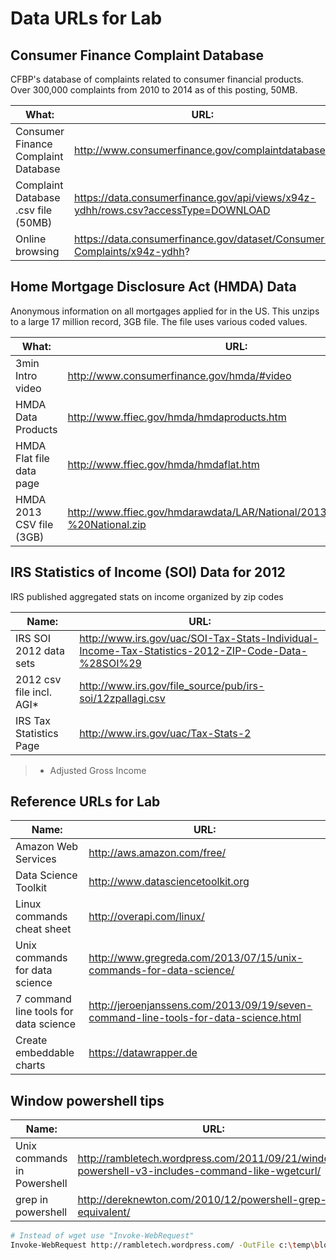 # Data URLs for Lab

## Consumer Finance Complaint Database
CFBP's database of complaints related to consumer financial products. Over 300,000 complaints from 2010 to 2014 as of this posting, 50MB.

What:                         | URL:
------------------------------|------
Consumer Finance Complaint Database | http://www.consumerfinance.gov/complaintdatabase/
Complaint Database .csv file (50MB) | https://data.consumerfinance.gov/api/views/x94z-ydhh/rows.csv?accessType=DOWNLOAD
Online browsing | https://data.consumerfinance.gov/dataset/Consumer-Complaints/x94z-ydhh?

## Home Mortgage Disclosure Act (HMDA) Data
Anonymous information on all mortgages applied for in the US. This unzips to a large 17 million record, 3GB file. The file uses various coded values.

What:                         | URL:
------------------------------|------
3min Intro video | http://www.consumerfinance.gov/hmda/#video
HMDA Data Products | http://www.ffiec.gov/hmda/hmdaproducts.htm
HMDA Flat file data page | http://www.ffiec.gov/hmda/hmdaflat.htm
HMDA 2013 CSV file (3GB) | http://www.ffiec.gov/hmdarawdata/LAR/National/2013HMDALAR%20-%20National.zip


## IRS Statistics of Income (SOI) Data for 2012
IRS published aggregated stats on income organized by zip codes

Name:                         | URL:                                       
------------------------------|--------------------------------------------
IRS SOI 2012 data sets | http://www.irs.gov/uac/SOI-Tax-Stats-Individual-Income-Tax-Statistics-2012-ZIP-Code-Data-%28SOI%29
2012 csv file incl. AGI* | http://www.irs.gov/file_source/pub/irs-soi/12zpallagi.csv
IRS Tax Statistics Page | http://www.irs.gov/uac/Tax-Stats-2
> * Adjusted Gross Income

## Reference URLs for Lab

Name:                         | URL:
------------------------------|--------------------------------------------
Amazon Web Services | http://aws.amazon.com/free/
Data Science Toolkit | http://www.datasciencetoolkit.org
Linux commands cheat sheet | http://overapi.com/linux/
Unix commands for data science | http://www.gregreda.com/2013/07/15/unix-commands-for-data-science/
7 command line tools for data science | http://jeroenjanssens.com/2013/09/19/seven-command-line-tools-for-data-science.html
Create embeddable charts | https://datawrapper.de

## Window powershell tips

Name:                         | URL:
------------------------------|--------------------------------------------
Unix commands in Powershell   |  http://rambletech.wordpress.com/2011/09/21/windows-powershell-v3-includes-command-like-wgetcurl/
grep  in powershell            |http://dereknewton.com/2010/12/powershell-grep-equivalent/

```bash
# Instead of wget use "Invoke-WebRequest"
Invoke-WebRequest http://rambletech.wordpress.com/ -OutFile c:\temp\blog.txt
```


